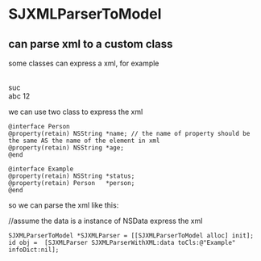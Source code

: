 SJXMLParserToModel
====
can parse xml to a custom class
-----

some classes can express a xml, for example

<root><br>
    <status>suc</status><br>
    <person>
        <name>abc</name>
        <age>12</age>
    </person>
</root>

we can use two class to express the xml 

    @interface Person
    @property(retain) NSString *name; // the name of property should be the same AS the name of the element in xml
    @property(retain) NSString *age;
    @end
     
    @interface Example
    @property(retain) NSString *status;
    @property(retain) Person   *person;
    @end


so we can parse the xml like this:
  
//assume the data is a instance of NSData express the xml

    SJXMLParserToModel *SJXMLParser = [[SJXMLParserToModel alloc] init];
    id obj =  [SJXMLParser SJXMLParserWithXML:data toCls:@"Example" infoDict:nil];
